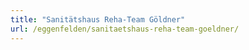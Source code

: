 ```yaml
---
title: "Sanitätshaus Reha-Team Göldner"
url: /eggenfelden/sanitaetshaus-reha-team-goeldner/
---
```

